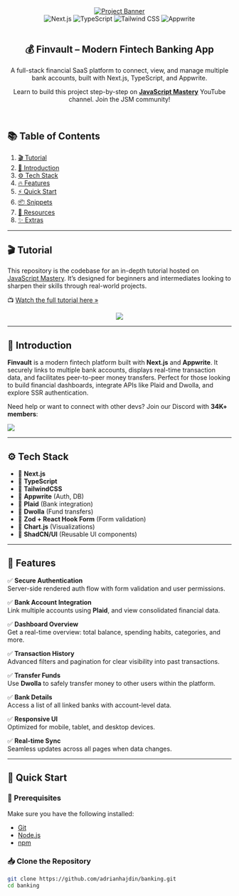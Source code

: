 <div align="center">
  <a href="https://youtu.be/PuOVqP_cjkE?feature=shared" target="_blank">
    <img src="https://github.com/adrianhajdin/banking/assets/151519281/3c03519c-7ebd-4539-b598-49e63d1770b4" alt="Project Banner" />
  </a>
</div>

<div align="center">
  <img src="https://img.shields.io/badge/-Next_JS-black?style=for-the-badge&logo=nextdotjs&logoColor=white" alt="Next.js" />
  <img src="https://img.shields.io/badge/-TypeScript-black?style=for-the-badge&logo=typescript&logoColor=white&color=3178C6" alt="TypeScript" />
  <img src="https://img.shields.io/badge/-Tailwind_CSS-black?style=for-the-badge&logo=tailwindcss&logoColor=white&color=06B6D4" alt="Tailwind CSS" />
  <img src="https://img.shields.io/badge/-Appwrite-black?style=for-the-badge&logo=appwrite&logoColor=white&color=FD366E" alt="Appwrite" />
</div>

<br />

<h2 align="center">💰 Finvault – Modern Fintech Banking App</h2>

<p align="center">
  A full-stack financial SaaS platform to connect, view, and manage multiple bank accounts, built with Next.js, TypeScript, and Appwrite.
</p>

<p align="center">
  Learn to build this project step-by-step on <a href="https://www.youtube.com/@javascriptmastery/videos" target="_blank"><strong>JavaScript Mastery</strong></a> YouTube channel. Join the JSM community!
</p>

<br />

## 📚 Table of Contents

1. [🎬 Tutorial](#tutorial)
2. [🚀 Introduction](#introduction)
3. [⚙️ Tech Stack](#tech-stack)
4. [🔥 Features](#features)
5. [⚡ Quick Start](#quick-start)
6. [📦 Snippets](#snippets)
7. [🔗 Resources](#links)
8. [✨ Extras](#more)

---

## 🎬 Tutorial

This repository is the codebase for an in-depth tutorial hosted on [JavaScript Mastery](https://www.youtube.com/@javascriptmastery/videos). It’s designed for beginners and intermediates looking to sharpen their skills through real-world projects.

📺 [Watch the full tutorial here »](https://youtu.be/PuOVqP_cjkE?feature=shared)

<div align="center">
  <a href="https://youtu.be/PuOVqP_cjkE?feature=shared" target="_blank">
    <img src="https://github.com/sujatagunale/EasyRead/assets/151519281/1736fca5-a031-4854-8c09-bc110e3bc16d" />
  </a>
</div>

---

## 🤖 Introduction

**Finvault** is a modern fintech platform built with **Next.js** and **Appwrite**. It securely links to multiple bank accounts, displays real-time transaction data, and facilitates peer-to-peer money transfers. Perfect for those looking to build financial dashboards, integrate APIs like Plaid and Dwolla, and explore SSR authentication.

Need help or want to connect with other devs? Join our Discord with **34K+ members**:

<a href="https://discord.com/invite/n6EdbFJ" target="_blank">
  <img src="https://github.com/sujatagunale/EasyRead/assets/151519281/618f4872-1e10-42da-8213-1d69e486d02e" />
</a>

---

## ⚙️ Tech Stack

- 🔷 **Next.js**
- 🔷 **TypeScript**
- 🔷 **TailwindCSS**
- 🔷 **Appwrite** (Auth, DB)
- 🔷 **Plaid** (Bank integration)
- 🔷 **Dwolla** (Fund transfers)
- 🔷 **Zod + React Hook Form** (Form validation)
- 🔷 **Chart.js** (Visualizations)
- 🔷 **ShadCN/UI** (Reusable UI components)

---

## 🔋 Features

✅ **Secure Authentication**  
Server-side rendered auth flow with form validation and user permissions.

✅ **Bank Account Integration**  
Link multiple accounts using **Plaid**, and view consolidated financial data.

✅ **Dashboard Overview**  
Get a real-time overview: total balance, spending habits, categories, and more.

✅ **Transaction History**  
Advanced filters and pagination for clear visibility into past transactions.

✅ **Transfer Funds**  
Use **Dwolla** to safely transfer money to other users within the platform.

✅ **Bank Details**  
Access a list of all linked banks with account-level data.

✅ **Responsive UI**  
Optimized for mobile, tablet, and desktop devices.

✅ **Real-time Sync**  
Seamless updates across all pages when data changes.

---

## 🤸 Quick Start

### 🔧 Prerequisites

Make sure you have the following installed:

- [Git](https://git-scm.com/)
- [Node.js](https://nodejs.org/)
- [npm](https://www.npmjs.com/)

### 📥 Clone the Repository

```bash
git clone https://github.com/adrianhajdin/banking.git
cd banking
